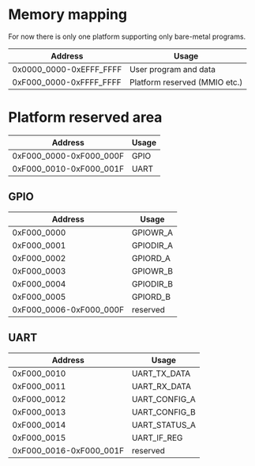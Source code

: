 # Memory mapping
For now there is only one platform supporting only bare-metal programs.

| Address                 | Usage                         |
|-------------------------|-------------------------------|
| 0x0000_0000-0xEFFF_FFFF | User program and data         |
| 0xF000_0000-0xFFFF_FFFF | Platform reserved (MMIO etc.) |

# Platform reserved area
| Address                 | Usage |
|-------------------------|-------|
| 0xF000_0000-0xF000_000F | GPIO  |
| 0xF000_0010-0xF000_001F | UART  |

## GPIO
| Address                 | Usage     |
|-------------------------|-----------|
| 0xF000_0000             | GPIOWR_A  |
| 0xF000_0001             | GPIODIR_A |
| 0xF000_0002             | GPIORD_A  |
| 0xF000_0003             | GPIOWR_B  |
| 0xF000_0004             | GPIODIR_B |
| 0xF000_0005             | GPIORD_B  |
| 0xF000_0006-0xF000_000F | reserved  |

## UART
| Address                 | Usage         |
|-------------------------|---------------|
| 0xF000_0010             | UART_TX_DATA  |
| 0xF000_0011             | UART_RX_DATA  |
| 0xF000_0012             | UART_CONFIG_A |
| 0xF000_0013             | UART_CONFIG_B |
| 0xF000_0014             | UART_STATUS_A |
| 0xF000_0015             | UART_IF_REG   |
| 0xF000_0016-0xF000_001F | reserved      |